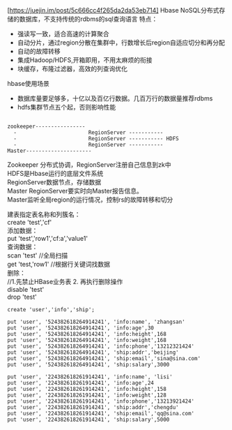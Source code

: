 [https://juejin.im/post/5c666cc4f265da2da53eb714]
Hbase NoSQL分布式存储的数据库，不支持传统的rdbms的sql查询语言
特点：
* 强读写一致，适合高速的计算聚合
* 自动分片，通过region分散在集群中，行数增长后region自适应切分和再分配
* 自动的故障转移
* 集成Hadoop/HDFS,开箱即用，不用太麻烦的衔接
* 块缓存，布隆过滤器，高效的列查询优化

hbase使用场景
* 数据库量要足够多，十亿以及百亿行数据。几百万行的数据量推荐rdbms
* hdfs集群节点五个起，否则影响性能

```

zookeeper----------------
  -                       RegionServer -----------    
  -                       RegionServer ----------- HDFS
  -                       RegionServer -----------
Master---------------------

```
Zookeeper 分布式协调，RegionServer注册自己信息到zk中   
HDFS是Hbase运行的底层文件系统   
RegionServer数据节点，存储数据   
Master RegionServer要实时向Master报告信息。   
Master监听全局region的运行情况，控制rs的故障转移和切分   
    
     
建表指定表名称和列簇名：   
create 'test','cf'      
添加数据：        
put 'test','row1','cf:a','value1'         
查询数据：      
scan 'test' //全局扫描       
get 'test,'row1' //根据行关键词找数据    
删除：   
//1.先禁止HBase业务表 2. 再执行删除操作   
disable 'test'   
drop 'test'   
   
```angular2
create 'user','info','ship';

put 'user', '524382618264914241', 'info:name', 'zhangsan'
put 'user', '524382618264914241', 'info:age',30
put 'user', '524382618264914241', 'info:height',168
put 'user', '524382618264914241', 'info:weight',168
put 'user', '524382618264914241', 'info:phone','13212321424'
put 'user', '524382618264914241', 'ship:addr','beijing'
put 'user', '524382618264914241', 'ship:email','sina@sina.com'
put 'user', '524382618264914241', 'ship:salary',3000

put 'user', '224382618261914241', 'info:name', 'lisi'
put 'user', '224382618261914241', 'info:age',24
put 'user', '224382618261914241', 'info:height',158
put 'user', '224382618261914241', 'info:weight',128
put 'user', '224382618261914241', 'info:phone','13213921424'
put 'user', '224382618261914241', 'ship:addr','chengdu'
put 'user', '224382618261914241', 'ship:email','qq@sina.com'
put 'user', '224382618261914241', 'ship:salary',5000

```

